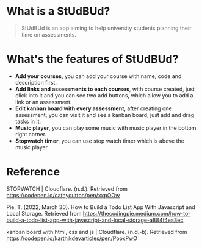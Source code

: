 # What is a StUdBUd?
>StUdBUd is an app aiming to help university students planning their time on assessments.

# What's the features of StUdBUd?
  * __Add your courses__, you can add your course with name, code and description first.
  * __Add links and assessments to each courses__, with course created, just click into it and you can see two add buttons, which allow you to add a link or an assessment. 
  * __Edit kanban board with every assessment__, after creating one assessment, you can visit it and see a kanban board, just add and drag tasks in it.
  * __Music player__, you can play some music with music player in the bottom right corner.
  * __Stopwatch timer__, you can use stop watch timer which is above the music player.

# Reference 
STOPWATCH | Cloudflare. (n.d.). 
    Retrieved from https://codepen.io/cathydutton/pen/xxpOOw

Pie, T. (2022, March 30). How to Build a Todo List App With Javascript and Local Storage. 
    Retrieved from https://thecodingpie.medium.com/how-to-build-a-todo-list-app-with-javascript-and-local-storage-a884f4ea3ec
    
kanban board with html, css and js | Cloudflare. (n.d.-b). 
    Retrieved from https://codepen.io/karthikdevarticles/pen/PopxPwO